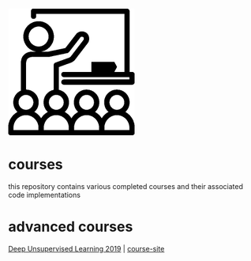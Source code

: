 ![alt text](https://github.com/hadze/misc/blob/master/Science-Classroom-icon.png)

# courses
this repository contains various completed courses and their associated code implementations 

# advanced courses
[Deep Unsupervised Learning 2019](https://www.youtube.com/channel/UCf4SX8kAZM_oGcZjMREsU9w/videos) | [course-site](https://sites.google.com/view/berkeley-cs294-158-sp19/home)
